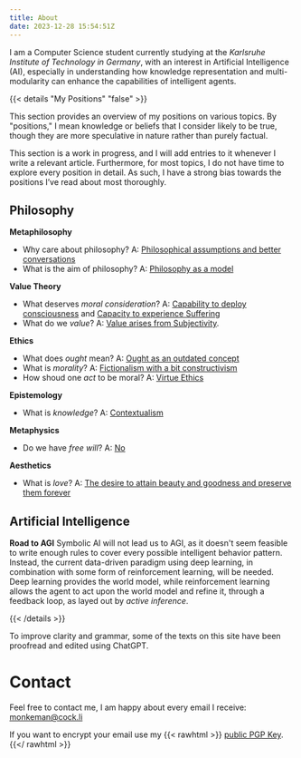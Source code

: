 ```yaml
---
title: About
date: 2023-12-28 15:54:51Z
---
```


I am a Computer Science student currently studying at the *Karlsruhe Institute of Technology in Germany*, with an interest in Artificial Intelligence (AI), especially in understanding how knowledge representation and multi-modularity can enhance the capabilities of intelligent agents.


{{< details "My Positions" "false" >}}

This section provides an overview of my positions on various topics. By "positions," I mean knowledge or beliefs that I consider likely to be true, though they are more speculative in nature rather than purely factual.

This section is a work in progress, and I will add entries to it whenever I write a relevant article. Furthermore, for most topics, I do not have time to explore every position in detail. As such, I have a strong bias towards the positions I’ve read about most thoroughly.

## Philosophy

**Metaphilosophy**
- Why care about philosophy? A: [Philosophical assumptions and better conversations](/articles/metaphilosophy)
- What is the aim of philosophy? A: [Philosophy as a model](/articles/metaphilosophy)

**Value Theory**
- What deserves *moral consideration*? A: [Capability to deploy consciousness](/articles/when_does_a_something_deserve_moral_considerations/) and [Capacity to experience Suffering](/tangled_thoughts/philosophical_ramblings_pain_conciousness_animals/)
- What do we *value*? A: [Value arises from Subjectivity](/articles/where_the_eiffel_tower_is_is_not_obejctive/).

**Ethics**
- What does *ought* mean? A: [Ought as an outdated concept](/articles/the_meaning_of_ought/)
- What is *morality*? A: [Fictionalism with a bit constructivism](/articles/metaethical_position/)
- How shoud one *act* to be moral? A: [Virtue Ethics](/articles/aristotele_virtue_ethics/)

**Epistemology**
- What is *knowledge*? A: [Contextualism](/articles/what_is_knowledge/)

**Metaphysics**
- Do we have *free will*? A: [No](/articles/about_freedom/#4-what-about-free-will)

**Aesthetics**
- What is *love*? A: [The desire to attain beauty and goodness and preserve them forever](/articles/symposium/)

## Artificial Intelligence

**Road to AGI**
Symbolic AI will not lead us to AGI, as it doesn't seem feasible to write enough rules to cover every possible intelligent behavior pattern. Instead, the current data-driven paradigm using deep learning, in combination with some form of reinforcement learning, will be needed. Deep learning provides the world model, while reinforcement learning allows the agent to act upon the world model and refine it, through a feedback loop, as layed out by *active inference*.

{{< /details >}}

To improve clarity and grammar, some of the texts on this site have been proofread and edited using ChatGPT.


# Contact

Feel free to contact me, I am happy about every email I receive: monkeman@cock.li

If you want to encrypt your email use my
{{< rawhtml >}}
<a download href="/monkeman_public.asc">public PGP Key</a>.
{{</ rawhtml >}}
